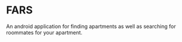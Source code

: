 # FARS
An android application for finding apartments as well as searching for roommates for your apartment.
